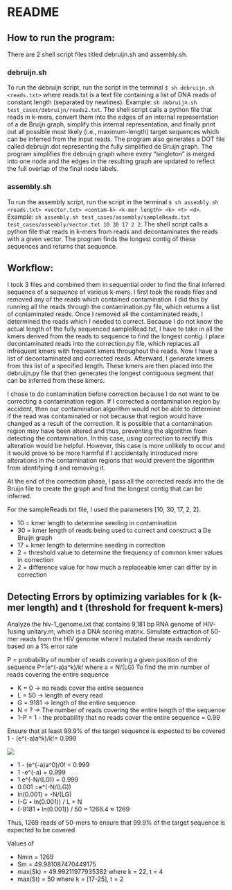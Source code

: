 # README

## How to run the program:

There are 2 shell script files titled debruijn.sh and assembly.sh.

### debruijn.sh 
To run the debruijn script, run the script in the terminal `$ sh debruijn.sh <reads.txt>` where reads.txt is a text file containing a list of DNA reads of constant length (separated by newlines). Example: `sh debruijn.sh test_cases/debruijn/reads2.txt`. The shell script calls a python file that reads in k-mers, convert them into the edges of an internal representation of a de Bruijn graph, simplify this internal representation, and finally print out all possible most likely (i.e., maximum-length) target sequences which can be inferred from the input reads. The program also generates a DOT file called debruijn.dot representing the fully simplified de Bruijn graph. The program simplifies the debruijn graph where every “singleton” is merged into one node and the edges in the resulting graph are updated to reflect the full overlap of the final node labels. 

### assembly.sh
To run the assembly script, run the script in the terminal `$ sh assembly.sh <reads.txt> <vector.txt> <contam-k> <k-mer length> <k> <t> <d>`. Example: `sh assembly.sh test_cases/assembly/sampleReads.txt test_cases/assembly/vector.txt 10 30 17 2 2`. The shell script calls a python file that reads in k-mers from reads and decontaminates the reads with a given vector. The program finds the longest contig of these sequences and returns that sequence.

## Workflow:
I took 3 files and combined them in sequential order to find the final inferred sequence of a sequence of various k-mers. I first took the reads files and removed any of the reads which contained contamination. I did this by running all the reads through the contamination.py file, which returns a list of contaminated reads. Once I removed all the contaminated reads, I determined the reads which I needed to correct. Because I do not know the actual length of the fully sequenced sampleRead.txt, I have to take in all the kmers derived from the reads to sequence to find the longest contig. I place decontaminated reads into the correction.py file, which replaces all infrequent kmers with frequent kmers throughout the reads. Now I have a list of decontaminated and corrected reads. Afterward, I generate kmers from this list of a specified length. These kmers are then placed into the debruijn.py file that then generates the longest contiguous segment that can be inferred from these kmers.

I chose to do contamination before correction because I do not want to be correcting a contamination region. If I corrected a contamination region by accident, then our contamination algorithm would not be able to determine if the read was contaminated or not because that region would have changed as a result of the correction. It is possible that a contamination region may have been altered and thus, preventing the algorithm from detecting the contamination. In this case, using correction to rectify this alteration would be helpful. However, this case is more unlikely to occur and it would prove to be more harmful if I accidentally introduced more alterations in the contamination regions that would prevent the algorithm from identifying it and removing it. 

At the end of the correction phase, I pass all the corrected reads into the de Bruijn file to create the graph and find the longest contig that can be inferred. 

For the sampleReads.txt file, I used the parameters [10, 30, 17, 2, 2]. 
- 10 = kmer length to determine seeding in contamination 
- 30 = kmer length of reads being used to correct and construct a De Bruijn graph 
- 17 = kmer length to determine seeding in correction 
- 2 = threshold value to determine the frequency of common kmer values in correction
- 2 = difference value for how much a replaceable kmer can differ by in correction


## Detecting Errors by optimizing variables for k (k-mer length) and t (threshold for frequent k-mers)

Analyze the hiv-1_genome.txt that contains 9,181 bp RNA genome of HIV-1using unitary.m, which is a DNA scoring matrix. Simulate extraction of 50-mer reads from the HIV genome  where I mutated these reads randomly based on a 1% error rate

P = ​​probability of number of reads covering a given position of the sequence
P=(e^(-a)a^k)/k! where a = N/(LG)
To find the min number of reads covering the entire sequence 
- K = 0 → no reads cover the entire sequence 
- L = 50 → length of every read
- G = 9181 → length of the entire sequence
- N = ? → The number of reads covering the entire length of the sequence 
- 1-P = 1 - the probability that no reads cover the entire sequence = 0.99

Ensure that at least 99.9% of the target sequence is expected to be covered
1 - (e^(-a)a^k)/k!= 0.999
 
<img src="https://render.githubusercontent.com/render/math?math=e^{i \pi} = -1">

- 1 - (e^(-a)a^0)/0! = 0.999
- 1 -e^(-a) = 0.999
- 1 e^(-N/(LG)) = 0.999
- 0.001 =e^(-N/(LG))
- ln(0.001) = -N/(LG)
- (-G • ln(0.001)) / L = N
- (-9181 • ln(0.001)) / 50 = 1268.4 ≈ 1269

Thus, 1269 reads of 50-mers to ensure that 99.9% of the target sequence is expected to be covered

Values of 
- Nmin = 1269
- Sm = 49.981087470449175
- max(Sk) = 49.99211977935382 where k = 22, t = 4
- max(St) = 50 where k = [17-25], t = 2